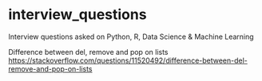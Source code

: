 # interview_questions
Interview questions asked on Python, R, Data Science &amp; Machine Learning





Difference between del, remove and pop on lists<br>
https://stackoverflow.com/questions/11520492/difference-between-del-remove-and-pop-on-lists
